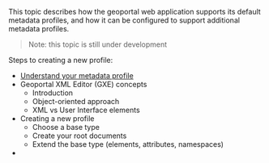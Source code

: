 This topic describes how the geoportal web application supports its default metadata profiles, and how it can be configured to support additional metadata profiles.

> Note: this topic is still under development

Steps to creating a new profile:
- [Understand your metadata profile](Understand-Your-Metadata-Profile)
- Geoportal XML Editor (GXE) concepts
  - Introduction
  - Object-oriented approach
  - XML vs User Interface elements
- Creating a new profile
  - Choose a base type
  - Create your root documents
  - Extend the base type (elements, attributes, namespaces)
- 